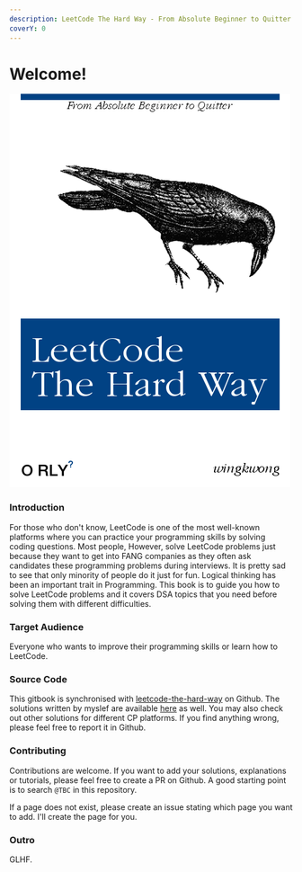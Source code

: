 ```yaml
---
description: LeetCode The Hard Way - From Absolute Beginner to Quitter
coverY: 0
---
```


# Welcome!

![](<.gitbook/assets/image (2).png>)

### Introduction

For those who don't know, LeetCode is one of the most well-known platforms where you can practice your programming skills by solving coding questions. Most people, However, solve LeetCode problems just because they want to get into FANG companies as they often ask candidates these programming problems during interviews. It is pretty sad to see that only minority of people do it just for fun. Logical thinking has been an important trait in Programming. This book is to guide you how to solve LeetCode problems and it covers DSA topics that you need before solving them with different difficulties.

### Target Audience

Everyone who wants to improve their programming skills or learn how to LeetCode.

### Source Code

This gitbook is synchronised with [leetcode-the-hard-way](https://github.com/wingkwong/leetcode-the-hard-way) on Github. The solutions written by myslef are available [here](https://github.com/wingkwong/competitive-programming/tree/master/leetcode/problems) as well. You may also check out other solutions for different CP platforms. If you find anything wrong, please feel free to report it in Github.

### Contributing

Contributions are welcome. If you want to add your solutions, explanations or tutorials, please feel free to create a PR on Github. A good starting point is to search `@TBC` in this repository.

If a page does not exist, please create an issue stating which page you want to add. I'll create the page for you.

### Outro

GLHF.
